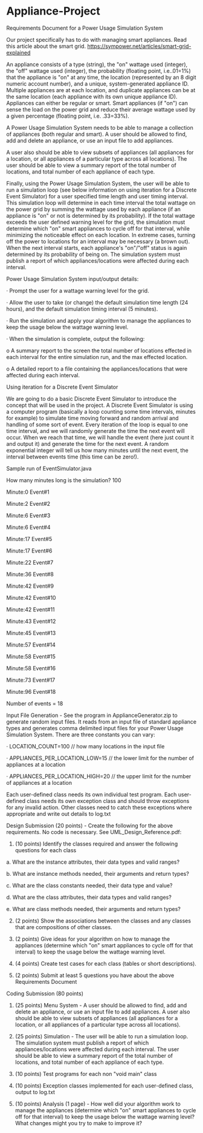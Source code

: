 # Appliance-Project
Requirements Document for a Power Usage Simulation System

Our project specifically has to do with managing smart appliances. Read this article about the smart grid. https://sympower.net/articles/smart-grid-explained


An appliance consists of a type (string), the "on" wattage used (integer), the "off" wattage used (integer), the probability (floating point, i.e..01=1%) that the appliance is "on" at any time, the location (represented by an 8 digit numeric account number), and a unique, system-generated appliance ID. Multiple appliances are at each location, and duplicate appliances can be at the same location (each appliance with its own unique appliance ID). Appliances can either be regular or smart. Smart appliances (if "on") can sense the load on the power grid and reduce their average wattage used by a given percentage (floating point, i.e. .33=33%).


A Power Usage Simulation System needs to be able to manage a collection of appliances (both regular and smart). A user should be allowed to find, add and delete an appliance, or use an input file to add appliances.


A user also should be able to view subsets of appliances (all appliances for a location, or all appliances of a particular type across all locations). The user should be able to view a summary report of the total number of locations, and total number of each appliance of each type.


Finally, using the Power Usage Simulation System, the user will be able to run a simulation loop (see below information on using iteration for a Discrete Event Simulator) for a user specified time length and user timing interval. This simulation loop will determine in each time interval the total wattage on the power grid by summing the wattage used by each appliance (if an appliance is "on" or not is determined by its probability). If the total wattage exceeds the user defined warning level for the grid, the simulation must determine which "on" smart appliances to cycle off for that interval, while minimizing the noticeable effect on each location. In extreme cases, turning off the power to locations for an interval may be necessary (a brown out). When the next interval starts, each appliance's "on"/"off" status is again determined by its probability of being on. The simulation system must publish a report of which appliances/locations were affected during each interval.


Power Usage Simulation System input/output details:

· Prompt the user for a wattage warning level for the grid.

· Allow the user to take (or change) the default simulation time length (24 hours), and the default simulation timing interval (5 minutes).

· Run the simulation and apply your algorithm to manage the appliances to keep the usage below the wattage warning level.

· When the simulation is complete, output the following:

o A summary report to the screen the total number of locations effected in each interval for the entire simulation run, and the max effected location.

o A detailed report to a file containing the appliances/locations that were affected during each interval.


Using iteration for a Discrete Event Simulator

We are going to do a basic Discrete Event Simulator to introduce the concept that will be used in the project. A Discrete Event Simulator is using a computer program (basically a loop counting some time intervals, minutes for example) to simulate time moving forward and random arrival and handling of some sort of event. Every iteration of the loop is equal to one time interval, and we will randomly generate the time the next event will occur. When we reach that time, we will handle the event (here just count it and output it) and generate the time for the next event. A random exponential integer will tell us how many minutes until the next event, the interval between events time (this time can be zero!).


Sample run of EventSimulator.java

How many minutes long is the simulation? 100

Minute:0 Event#1

Minute:2 Event#2

Minute:6 Event#3

Minute:6 Event#4

Minute:17 Event#5

Minute:17 Event#6

Minute:22 Event#7

Minute:36 Event#8

Minute:42 Event#9

Minute:42 Event#10

Minute:42 Event#11

Minute:43 Event#12

Minute:45 Event#13

Minute:57 Event#14

Minute:58 Event#15

Minute:58 Event#16

Minute:73 Event#17

Minute:96 Event#18

Number of events = 18


Input File Generation - See the program in ApplianceGenerator.zip to generate random input files. It reads from an input file of standard appliance types and generates comma delimited input files for your Power Usage Simulation System. There are three constants you can vary:

· LOCATION_COUNT=100 // how many locations in the input file

· APPLIANCES_PER_LOCATION_LOW=15 // the lower limit for the number of appliances at a location

· APPLIANCES_PER_LOCATION_HIGH=20 // the upper limit for the number of appliances at a location


Each user-defined class needs its own individual test program. Each user-defined class needs its own exception class and should throw exceptions for any invalid action. Other classes need to catch these exceptions where appropriate and write out details to log.txt


Design Submission (20 points) - Create the following for the above requirements. No code is necessary. See UML_Design_Reference.pdf:

1. (10 points) Identify the classes required and answer the following questions for each class

a. What are the instance attributes, their data types and valid ranges?

b. What are instance methods needed, their arguments and return types?

c. What are the class constants needed, their data type and value?

d. What are the class attributes, their data types and valid ranges?

e. What are class methods needed, their arguments and return types?

2. (2 points) Show the associations between the classes and any classes that are compositions of other classes.

3. (2 points) Give ideas for your algorithm on how to manage the appliances (determine which "on" smart appliances to cycle off for that interval) to keep the usage below the wattage warning level.

4. (4 points) Create test cases for each class (tables or short descriptions).

5. (2 points) Submit at least 5 questions you have about the above Requirements Document


Coding Submission (80 points)

1. (25 points) Menu System - A user should be allowed to find, add and delete an appliance, or use an input file to add appliances. A user also should be able to view subsets of appliances (all appliances for a location, or all appliances of a particular type across all locations).

2. (25 points) Simulation - The user will be able to run a simulation loop. The simulation system must publish a report of which appliances/locations were affected during each interval. The user should be able to view a summary report of the total number of locations, and total number of each appliance of each type.

3. (10 points) Test programs for each non "void main" class

4. (10 points) Exception classes implemented for each user-defined class, output to log.txt

5. (10 points) Analysis (1 page) - How well did your algorithm work to manage the appliances (determine which "on" smart appliances to cycle off for that interval) to keep the usage below the wattage warning level? What changes might you try to make to improve it?
